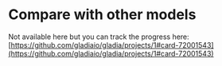 # Compare with other models

Not available here but you can track the progress here: [https://github.com/gladiaio/gladia/projects/1#card-72001543](https://github.com/gladiaio/gladia/projects/1#card-72001543)
